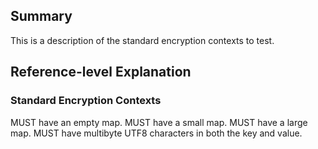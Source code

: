 [//]: # "Copyright Amazon.com Inc. or its affiliates. All Rights Reserved."
[//]: # "SPDX-License-Identifier: CC-BY-SA-4.0"

## Summary

This is a description of the standard encryption contexts to test.

## Reference-level Explanation

### Standard Encryption Contexts

MUST have an empty map.
MUST have a small map.
MUST have a large map.
MUST have multibyte UTF8 characters in both the key and value.
